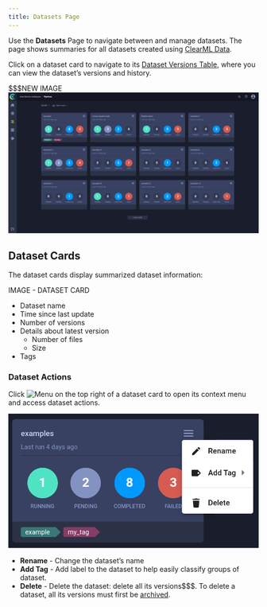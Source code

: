 ```yaml
---
title: Datasets Page
---
```


Use the **Datasets** Page to navigate between and manage datasets. The page shows summaries 
for all datasets created using [ClearML Data](../../clearml_data/clearml_data.md).

Click on a dataset card to navigate to its [Dataset Versions Table](webapp_dataset_table.md), where you can view the 
dataset’s versions and history. 

$$$NEW IMAGE ![Pipelines page](../../img/webapp_pipeline_table.png)


## Dataset Cards

The dataset cards display summarized dataset information:

<div class="max-w-50">

IMAGE - DATASET CARD

</div>

* Dataset name
* Time since last update
* Number of versions
* Details about latest version
  * Number of files
  * Size
* Tags 

### Dataset Actions

Click <img src="/docs/latest/icons/ico-bars-menu.svg" alt="Menu" className="icon size-md space-sm" /> on the top right
of a dataset card to open its context menu and access dataset actions.  

<div class="max-w-50">

![Project context menu](../../img/webapp_pipeline_context_menu.png)

</div>

* **Rename** - Change the dataset’s name
* **Add Tag** - Add label to the dataset to help easily classify groups of dataset.
* **Delete** - Delete the dataset: delete all its versions$$$. To delete a dataset, all its versions must first be 
  [archived](../webapp_archiving.md). 